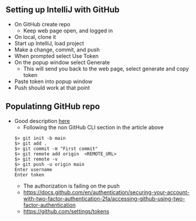 
## Setting up IntelliJ with GitHub
* On GitHub create repo
    * Keep web page open, and logged in
* On local, clone it
* Start up IntelliJ, load project
* Make a change, commit, and push
* When prompted select Use Token
* On the popup window select Generate
    * This will send you back to the web page, select generate and copy token
* Paste token into popup window
* Push should work at that point

## Populatinng GitHub repo
* Good description [here](https://docs.github.com/en/github/importing-your-projects-to-github/importing-source-code-to-github/adding-an-existing-project-to-github-using-the-command-line)
    * Following the non GitHub CLI section in the article above
  ```
  $> git init -b main
  $> git add . 
  $> git commit -m "First commit"
  $> git remote add origin  <REMOTE_URL> 
  $> git remote -v
  $> git push -u origin main
  Enter username
  Enter token
  ```
    * The authorization is failing on the push
    * https://docs.github.com/en/authentication/securing-your-account-with-two-factor-authentication-2fa/accessing-github-using-two-factor-authentication
    * https://github.com/settings/tokens


